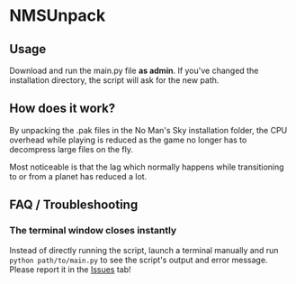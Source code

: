# NMSUnpack

## Usage
Download and run the main.py file **as admin**.
If you've changed the installation directory, the script will ask for the new path.

## How does it work?
By unpacking the .pak files in the No Man's Sky installation folder, the CPU overhead while playing is reduced as the game no longer has to decompress large files on the fly.

Most noticeable is that the lag which normally happens while transitioning to or from a planet has reduced a lot.

## FAQ / Troubleshooting
### The terminal window closes instantly
Instead of directly running the script, launch a terminal manually and run `python path/to/main.py` to see the script's output and error message.
Please report it in the [Issues](https://github.com/Swarkin/NMSUnpack/issues) tab!
